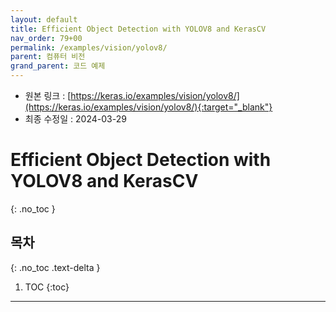 ```yaml
---
layout: default
title: Efficient Object Detection with YOLOV8 and KerasCV
nav_order: 79+00
permalink: /examples/vision/yolov8/
parent: 컴퓨터 비전
grand_parent: 코드 예제
---
```


* 원본 링크 : [https://keras.io/examples/vision/yolov8/](https://keras.io/examples/vision/yolov8/){:target="_blank"}
* 최종 수정일 : 2024-03-29

# Efficient Object Detection with YOLOV8 and KerasCV
{: .no_toc }

## 목차
{: .no_toc .text-delta }

1. TOC
{:toc}

---
